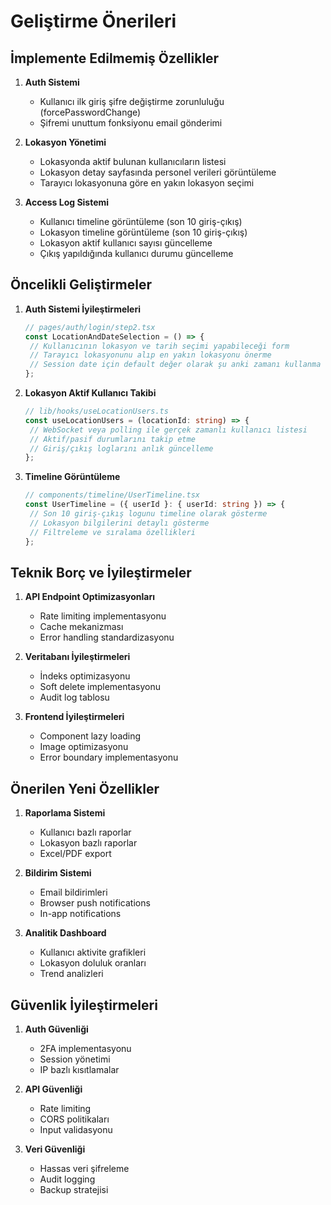 # Geliştirme Önerileri

## İmplemente Edilmemiş Özellikler

1. **Auth Sistemi**

   - Kullanıcı ilk giriş şifre değiştirme zorunluluğu (forcePasswordChange)
   - Şifremi unuttum fonksiyonu email gönderimi

2. **Lokasyon Yönetimi**

   - Lokasyonda aktif bulunan kullanıcıların listesi
   - Lokasyon detay sayfasında personel verileri görüntüleme
   - Tarayıcı lokasyonuna göre en yakın lokasyon seçimi

3. **Access Log Sistemi**
   - Kullanıcı timeline görüntüleme (son 10 giriş-çıkış)
   - Lokasyon timeline görüntüleme (son 10 giriş-çıkış)
   - Lokasyon aktif kullanıcı sayısı güncelleme
   - Çıkış yapıldığında kullanıcı durumu güncelleme

## Öncelikli Geliştirmeler

1. **Auth Sistemi İyileştirmeleri**

   ```typescript
   // pages/auth/login/step2.tsx
   const LocationAndDateSelection = () => {
   	// Kullanıcının lokasyon ve tarih seçimi yapabileceği form
   	// Tarayıcı lokasyonunu alıp en yakın lokasyonu önerme
   	// Session date için default değer olarak şu anki zamanı kullanma
   };
   ```

2. **Lokasyon Aktif Kullanıcı Takibi**

   ```typescript
   // lib/hooks/useLocationUsers.ts
   const useLocationUsers = (locationId: string) => {
   	// WebSocket veya polling ile gerçek zamanlı kullanıcı listesi
   	// Aktif/pasif durumlarını takip etme
   	// Giriş/çıkış loglarını anlık güncelleme
   };
   ```

3. **Timeline Görüntüleme**
   ```typescript
   // components/timeline/UserTimeline.tsx
   const UserTimeline = ({ userId }: { userId: string }) => {
   	// Son 10 giriş-çıkış logunu timeline olarak gösterme
   	// Lokasyon bilgilerini detaylı gösterme
   	// Filtreleme ve sıralama özellikleri
   };
   ```

## Teknik Borç ve İyileştirmeler

1. **API Endpoint Optimizasyonları**

   - Rate limiting implementasyonu
   - Cache mekanizması
   - Error handling standardizasyonu

2. **Veritabanı İyileştirmeleri**

   - İndeks optimizasyonu
   - Soft delete implementasyonu
   - Audit log tablosu

3. **Frontend İyileştirmeleri**
   - Component lazy loading
   - Image optimizasyonu
   - Error boundary implementasyonu

## Önerilen Yeni Özellikler

1. **Raporlama Sistemi**

   - Kullanıcı bazlı raporlar
   - Lokasyon bazlı raporlar
   - Excel/PDF export

2. **Bildirim Sistemi**

   - Email bildirimleri
   - Browser push notifications
   - In-app notifications

3. **Analitik Dashboard**
   - Kullanıcı aktivite grafikleri
   - Lokasyon doluluk oranları
   - Trend analizleri

## Güvenlik İyileştirmeleri

1. **Auth Güvenliği**

   - 2FA implementasyonu
   - Session yönetimi
   - IP bazlı kısıtlamalar

2. **API Güvenliği**

   - Rate limiting
   - CORS politikaları
   - Input validasyonu

3. **Veri Güvenliği**
   - Hassas veri şifreleme
   - Audit logging
   - Backup stratejisi

